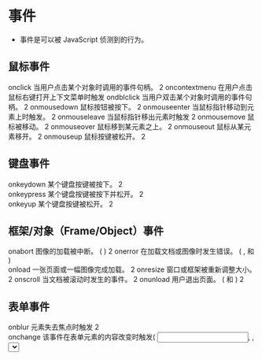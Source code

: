 # 事件

- 事件是可以被 JavaScript 侦测到的行为。
## 鼠标事件
onclick	当用户点击某个对象时调用的事件句柄。	2
oncontextmenu	在用户点击鼠标右键打开上下文菜单时触发
ondblclick	当用户双击某个对象时调用的事件句柄。	2
onmousedown	鼠标按钮被按下。	2
onmouseenter	当鼠标指针移动到元 素上时触发。	2
onmouseleave	当鼠标指针移出元素时触发	2
onmousemove	鼠标被移动。	2
onmouseover	鼠标移到某元素之上。	2
onmouseout	鼠标从某元素移开。	2
onmouseup	鼠标按键被松开。  2
     
## 键盘事件
 
onkeydown	某个键盘按键被按下。	2   
onkeypress	某个键盘按键被按下并松开。	2   
onkeyup	某个键盘按键被松开。   2  
 
## 框架/对象（Frame/Object）事件
 
onabort	图像的加载被中断。 ( <object>)	2
onerror	在加载文档或图像时发生错误。 ( <object>, <body>和 <frameset>)	   
onload	一张页面或一幅图像完成加载。	2
onresize	窗口或框架被重新调整大小。	2
onscroll	当文档被滚动时发生的事件。	2
onunload	用户退出页面。 ( <body> 和 <frameset>)	2     

##  表单事件
onblur	元素失去焦点时触发	2  
onchange	该事件在表单元素的内容改变时触发( <input>, <keygen>, <select>, 和 <textarea>)	2   
onfocus	元素获取焦点时触发	2  
onfocusin	元素即将获取焦点时触发	2  
onfocusout	元素即将失去焦点时触发	2  
oninput	元素获取用户输入时触发	3   
onreset	表单重置时触发	2   
onsearch	用户向搜索域输入文本时触发 ( <input="search">)	   
onselect	用户选取文本时触发 ( <input> 和 <textarea>)	2  
onsubmit	表单提交时触发	2  

## DOM事件流
- DOM2 级事件规定的事件流包含3个阶段：事件捕获阶段/处于目标阶段和事件冒泡阶段。
首先是事件捕获（Netscape 事件流），然后是目标接收到事件，最后是冒泡阶段（IE浏览器事件流）。
- DOM0级事件，触发的事件均在冒泡阶段执行
![DOM事件流](./DOM事件流.png)

```
<body>
    <div id="outer">
        <div id="center">
            <div id="inner">
            </div>
        </div>
    </div>
<script type="text/javascript">
    var outer = document.getElementById("outer");
    var center = document.getElementById("center");
    var inner = document.getElementById("inner");

    // 点击inner，输出 inner    center   outer
    // DOM0级事件，触发的事件均在冒泡阶段执行

    outer.onclick = function (e) {
        console.log("outer");
    };
    center.onclick = function (e) {
        console.log("center");
    };
    inner.onclick = function (e) {
        console.log("inner");
    };
</script>
```



1. DOM 0级事件处理程序

```
//一是在标签内写onclick事件
//二是在JS写onclick=function（）{}函数

<input id="myButton" type="button" value="Press Me" onclick="alert('thanks');" >
document.getElementById("myButton").onclick = function () {
    alert('thanks');
}
```

2. 没有DOM 1级事件处理程序
DOM级别1于1998年10月1日成为W3C推荐标准。1级DOM标准中并没有定义事件相关的内容，所以没有所谓的1级DOM事件模型。

3. DOM 2级事件处理程序
- addEventListener / removeEventListener 
- 它们都有三个参数：
   > 第一个参数是事件名（如click）；
   > 第二个参数是事件处理程序函数；
   > 第三个参数如果是true则表示在捕获阶段调用，为false表示在冒泡阶段调用。
- addEventListener():可以为元素添加多个事件处理程序，触发时会按照添加顺序依次调用。
- removeEventListener():不能移除匿名添加的函数。
- dom 0级 事件是元素的私有属性，如onclick， 而addEventListener 是位于 EventTarget上   

4. IE 事件处理程序
- attachEvent/ detachEvent
- 接受2个参数，事件名称和事件处理回调函数；只支持冒泡

```
   var EventUtil = {
       addHandler:function (ele,type,handler) {
           if(ele.addEventListener){
               ele.addEventListener("type",handler,false);
           }else if(ele.attachEvent){
               ele.attachEvent("on"+type,handler);
           }else{
               ele["on"+type] = handler;
           }
       },
       removeHandler:function (ele,type,handler) {
           if(ele.removeEventListener){
               ele.removeEventListener("type",handler,false);
           }else if(ele.detachEvent){
               ele.detachEvent("on"+type,handler);
           }else{
               ele["on"+type] = null;
           }
       }
   }
```

5. 鼠标事件对象
- 鼠标事件触发时，浏览器默认给方法传递一个参数 MouseEvent
- MouseEvent ---> UIEvent ---> Event ---> Object 
- MouseEvent 记录的是页面唯一一个鼠标触发时的相关信息，和在哪个元素上触发没有关系   
- 事件对象兼容性： ie6~8 ,浏览器不给事件绑定的回调函数传递参数，需要从Window.event获取

5.1 事件对象属性/方法
- type：事件的类型，如onlick中的click；
- srcElement(ie)/target：事件源，就是发生事件的元素；
-  clientX/clientY：事件发生的时候，鼠标相对于浏览器窗口可视文档区域的左上角的位置；(在DOM标准中，这两个属性值都不考虑文档的滚动情况，
也就是说，无论文档滚动到哪里，只要事件发生在窗口左上角，clientX和clientY都是 0，所以在IE中，要想得到事件发生的坐标相对于文档开头的位置，要加上
document.body.scrollLeft和 document.body.scrollTop)
- offsetX,offsetY/layerX,layerY：事件发生的时候，鼠标相对于源元素左上角的位置；
-  pageX,pageY：检索相对于父要素鼠标水平坐标的整数；
   e.pageX = e.pageX || (e.clientX +(document.documentElement.scrollLeft || document.body.scrollLeft))

- altKey,ctrlKey,shiftKey等：返回一个布尔值；
- keyCode：返回keydown何keyup事件发生的时候按键的代码，以及keypress 事件的Unicode字符；(firefox2不支持 event.keycode，可以用 event.which替代 )
- cancelBubble：一个布尔属性，把它设置为true的时候，将停止事件进一步起泡到包容层次的元素；(e.cancelBubble = true; 相当于 e.stopPropagation();)
- returnValue：一个布尔属性，设置为false的时候可以组织浏览器执行默认的事件动作；(e.returnValue = false; 相当于 e.preventDefault();)
- screenX、screenY：鼠标指针相对于显示器左上角的位置，如果

```
<body style="margin: 1000px">
<form action="post">
    <input  type="text" name="username" value=""><br>
    <input id="myButton" type="button" value="Press Me"  >
</form>
<script type="text/javascript">
    var button = document.getElementById("myButton");
    var EventUtil = {
        addHandler:function (ele,type,handler) {
            if(ele.addEventListener){
                ele.addEventListener(type,handler,false);
            }else if(ele.attachEvent){
                ele.attachEvent("on"+type,handler);
            }else{
                ele["on"+type] = handler;
            }
        },
        removeHandler:function (ele,type,handler) {
            if(ele.removeEventListener){
                ele.removeEventListener(type,handler,false);
            }else if(ele.detachEvent){
                ele.detachEvent("on"+type,handler);
            }else{
                ele["on"+type] = null;
            }
        },
        getEvent:function (e) {
            return e? e : window.event;
        },
        getTarget:function (e) {
            return event.target  || event.srcElement;
        },
        preventDefault:function (e) {
            if(e.preventDefault){
                e.preventDefault();
            }else{
                e.returnValue = false;
            }
        },
        stopPropagation: function (e) {
            if(e.stopPropagation){
                e.stopPropagation(); //可以取消捕获和冒泡
            }else{
                e.cancelable = true;  //ie中使用，只能取消冒泡
            }
        },
        getPageX:function (e) {
            return e.pageX? e.pageX:  (e.clientX +(document.documentElement.scrollLeft || document.body.scrollLeft));
        }
    }

    button.onclick = function (e) {
        // 注意：先获取e对象
        e = EventUtil.getEvent();
        console.log(EventUtil.getPageX(e)); //1036
    }
    EventUtil.addHandler(button,"click",function (e) {
        e = EventUtil.getEvent();
        console.log(EventUtil.getPageX(e)); //1036
    });
</script>
```


# 事件委托/事件代理
- 利用事件的冒泡传播机制（触发当前元素的某个行为，它父级所有元素的相关行为都会被触发），如果一个容器中有很多元素都要绑定点击事件，没有必要每个都绑定，只需要给最外层的容器绑定点击事件即可   
在这个方法执行时，通过事件源的区分来进行不同的操作   
  








